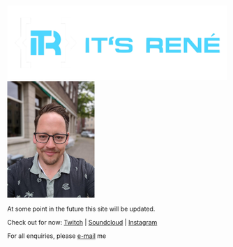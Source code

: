 
<img src="banner.png" alt="banner" width="600"/>

<img src="profilepic.jpeg" alt="profile picture" width="200"/>

At some point in the future this site will be updated.


Check out for now:
[Twitch](https://www.twitch.tv/itsrene_nl) | 
[Soundcloud](https://soundcloud.com/itsrene_nl) | 
[Instagram](https://www.instagram.com/itsrene_nl/)



For all enquiries, please [e-mail](mailto:rene@itsrene.nl) me
